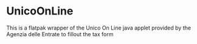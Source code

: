 # UnicoOnLine
This is a flatpak wrapper of the Unico On Line java applet provided by the Agenzia delle Entrate to fillout the tax form
